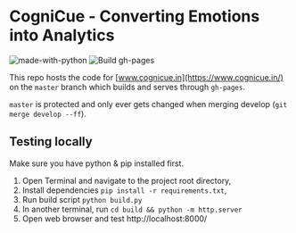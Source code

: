 # CogniCue - Converting Emotions into Analytics

![made-with-python](https://forthebadge.com/images/badges/made-with-python.svg)
![Build gh-pages](https://github.com/bodyspeaksbetter/www.cognicue.in/workflows/Build%20gh-pages/badge.svg)

This repo hosts the code for [www.cognicue.in](https://www.cognicue.in/) on the `master` branch which builds and serves through `gh-pages`.

`master` is protected and only ever gets changed when merging develop (`git merge develop --ff`).


## Testing locally

Make sure you have python & pip installed first.

1. Open Terminal and navigate to the project root directory,
2. Install dependencies `pip install -r requirements.txt`,
3. Run build script `python build.py`
4. In another terminal, run  `cd build && python -m http.server`
5. Open web browser and test http://localhost:8000/
